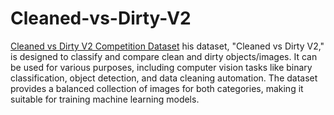 # Cleaned-vs-Dirty-V2
[Cleaned vs Dirty V2 Competition Dataset](https://www.kaggle.com/competitions/platesv2/overview)
his dataset, "Cleaned vs Dirty V2," is designed to classify and compare clean and dirty objects/images.
It can be used for various purposes, including computer vision tasks like binary classification, object detection, and data cleaning automation. 
The dataset provides a balanced collection of images for both categories, making it suitable for training machine learning models.

